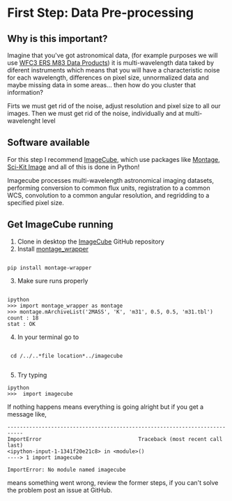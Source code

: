 First Step: Data Pre-processing
=================

Why is this important?
-----------------
Imagine that you've got astronomical data, (for example purposes we will use [WFC3 ERS M83 Data Products](http://archive.stsci.edu/prepds/wfc3ers/m83datalist.html)) it is multi-wavelength data taked by diferent instruments which means that you will have a characteristic noise for each wavelength, differences on pixel size, unnormalized data and maybe missing data in some areas... then how do you cluster that information?

Firts we must get rid of the noise, adjust resolution and pixel size to all our images. Then we must get rid of the noise, individually and at multi-wavelenght level 

Software available
-----------------
For this step I recommend [ImageCube](https://github.com/sophiathl/imagecube.git),
 which use packages like [Montage](http://montage.ipac.caltech.edu/index.html),
 [Sci-Kit Image](http://scikit-image.org/) and all of this is done in Python!
 
 Imagecube processes multi-wavelength astronomical imaging datasets, performing conversion to common flux units,
 registration to a common WCS, convolution to a common angular resolution, and regridding to a specified pixel size.
 
Get ImageCube running
-----------------
1. Clone in desktop the [ImageCube](ttps://github.com/sophiathl/imagecube.git) GitHub repository
2. Install [montage_wrapper](http://www.astropy.org/montage-wrapper/)
  ```

  pip install montage-wrapper

  ```
3. Make sure runs properly
  ```

  ipython
  >>> import montage_wrapper as montage
  >>> montage.mArchiveList('2MASS', 'K', 'm31', 0.5, 0.5, 'm31.tbl')
  count : 18
  stat : OK
  
  ```
4. In your terminal go to
  ```

   cd /../..*file location*../imagecube
   
  ```
5. Try typing
  ```
  ipython
  >>>  import imagecube
  ```
If nothing happens means everything is going alright but if you get a message like,
  ```
  ---------------------------------------------------------------------------
  ImportError                               Traceback (most recent call last)
  <ipython-input-1-1341f20e21c8> in <module>()
  ----> 1 import imagecube
  
  ImportError: No module named imagecube
  ```
means something went wrong, review the former steps, if you can't solve the problem post an issue at GitHub.
